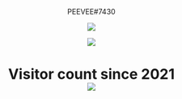 <p align="center">
    PEEVEE#7430
</p>

<p align="center">
  <img src="https://github-readme-stats.vercel.app/api/top-langs/?username=Peevee2020&layout=compact&theme=midnight-purple" />
</p>

<p align="center">
  <img src="https://github-readme-stats.vercel.app/api?username=Peevee2020&show_icons=true&theme=midnight-purple" />
</p>

<p> 
  <h1 align="center">Visitor count since 2021<br>
  <img src="https://profile-counter.glitch.me/Peevee2020/count.svg" />
    </h1>
</p>


